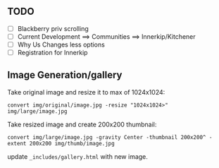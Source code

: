 ## TODO
* [ ] Blackberry priv scrolling
* [ ] Current Development ==> Communities ==> Innerkip/Kitchener
* [ ] Why Us Changes less options 
* [ ] Registration for Innerkip

## Image Generation/gallery

Take original image and resize it to max of 1024x1024:

	convert img/original/image.jpg -resize "1024x1024>" img/large/image.jpg

Take resized image and create 200x200 thumbnail:

	convert img/large/image.jpg -gravity Center -thumbnail 200x200^ -extent 200x200 img/thumb/image.jpg


update `_includes/gallery.html` with new image.